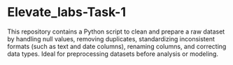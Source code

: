 # Elevate_labs-Task-1
This repository contains a Python script to clean and prepare a raw dataset by handling null values, removing duplicates, standardizing inconsistent formats (such as text and date columns), renaming columns, and correcting data types. Ideal for preprocessing datasets before analysis or modeling.
